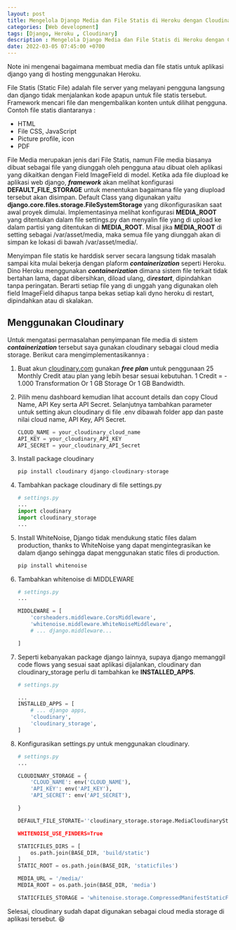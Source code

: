 ```yaml
---
layout: post
title: Mengelola Django Media dan File Statis di Heroku dengan Cloudinary
categories: [Web development]
tags: [Django, Heroku , Cloudinary]
description : Mengelola Django Media dan File Statis di Heroku dengan Cloudinary
date: 2022-03-05 07:45:00 +0700
---
```


Note ini mengenai bagaimana membuat media dan file statis untuk aplikasi django yang di hosting menggunakan Heroku. 

File Statis (Static File) adalah file server yang melayani pengguna langsung dan django tidak menjalankan kode apapun untuk file statis tersebut. Framework mencari file dan mengembalikan konten untuk dilihat pengguna. Contoh file statis diantaranya : 
- HTML
- File CSS, JavaScript
- Picture profile, icon 
- PDF

File Media merupakan jenis dari File Statis, namun File media biasanya dibuat sebagai file yang diunggah oleh pengguna atau dibuat oleh aplikasi yang dikaitkan dengan Field ImageField di model.
Ketika ada file diupload ke aplikasi web django, ***framework*** akan melihat konfigurasi **DEFAULT_FILE_STORAGE** untuk menentukan bagaimana file yang diupload tersebut akan disimpan. Default Class yang digunakan yaitu **django.core.files.storage.FileSystemStorage** yang dikonfigurasikan saat awal proyek dimulai. Implementasinya melihat konfigurasi **MEDIA_ROOT** yang ditentukan dalam file settings.py dan menyalin file yang di upload ke dalam partisi yang ditentukan di **MEDIA_ROOT**. Misal jika **MEDIA_ROOT** di setting sebagai /var/asset/media, maka semua file yang diunggah akan di simpan ke lokasi di bawah /var/asset/media/.

Menyimpan file statis ke harddisk server secara langsung tidak masalah sampai kita mulai bekerja dengan plaform ***containerization*** seperti Heroku. Dino Heroku menggunakan ***containerization*** dimana sistem file terkait tidak bertahan lama, dapat dibersihkan, diload ulang, di***restart***, dipindahkan tanpa peringatan. Berarti setiap file yang di unggah yang digunakan oleh field ImageField dihapus tanpa bekas setiap kali dyno heroku di restart, dipindahkan atau di skalakan.

## Menggunakan Cloudinary 
Untuk mengatasi permasalahan penyimpanan file media di sistem ***containerization*** tersebut saya gunakan cloudinary sebagai cloud media storage. Berikut cara mengimplementasikannya :
1. Buat akun [cloudinary.com](https://cloudinary.com/) gunakan ***free plan*** untuk penggunaan 25 Monthly Credit atau plan yang lebih besar sesuai kebutuhan. 
1 Credit = - 1.000 Transformation Or 1 GB Storage Or 1 GB Bandwidth.
2. Pilih menu dashboard kemudian lihat account details dan copy Cloud Name, API Key serta API Secret. Selanjutnya tambahkan parameter untuk setting akun cloudinary di file .env dibawah folder app dan paste nilai cloud name, API Key, API Secret.

    ```python
    CLOUD_NAME = your_cloudinary_cloud_name
    API_KEY = your_cloudinary_API_KEY
    API_SECRET = your_cloudinary_API_Secret

    ```
3. Install package cloudinary

    ```python
    pip install cloudinary django-cloudinary-storage

    ```
4. Tambahkan package cloudinary di file settings.py

    ```python
    # settings.py
    ...
    import cloudinary
    import cloudinary_storage
    ...

    ```
5. Install WhiteNoise, Django tidak mendukung static files dalam production, thanks to WhiteNoise yang dapat mengintegrasikan ke dalam django sehingga dapat menggunakan static files di production.

    ```python
    pip install whitenoise

    ```
6. Tambahkan whitenoise di MIDDLEWARE

    ```python
    # settings.py
    ...

    MIDDLEWARE = [
        'corsheaders.middleware.CorsMiddleware',
        'whitenoise.middleware.WhiteNoiseMiddleware',
        # ... django.middleware...

    ]

    ```


7. Seperti kebanyakan package django lainnya, supaya django memanggil code flows yang sesuai saat aplikasi dijalankan, cloudinary dan cloudinary_storage perlu di tambahkan ke **INSTALLED_APPS**.

    ```python
    # settings.py

    ...
    INSTALLED_APPS = [
        # ... django apps,
        'cloudinary',
        'cloudinary_storage',
    ]

8. Konfigurasikan settings.py untuk menggunakan cloudinary.
    
    ```python
    # settings.py
    ...

    CLOUDINARY_STORAGE = {
        'CLOUD_NAME': env('CLOUD_NAME'),
        'API_KEY': env('API_KEY'),
        'API_SECRET': env('API_SECRET'),

    }

    DEFAULT_FILE_STORATE=''cloudinary_storage.storage.MediaCloudinaryStorage'

    WHITENOISE_USE_FINDERS=True

    STATICFILES_DIRS = [
        os.path.join(BASE_DIR, 'build/static')
    ]
    STATIC_ROOT = os.path.join(BASE_DIR, 'staticfiles')

    MEDIA_URL = '/media/'
    MEDIA_ROOT = os.path.join(BASE_DIR, 'media')
    
    STATICFILES_STORAGE = 'whitenoise.storage.CompressedManifestStaticFilesStorage'


    ```

Selesai, cloudinary sudah dapat digunakan sebagai cloud media storage di aplikasi tersebut. :satisfied:


